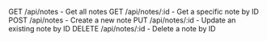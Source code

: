 GET /api/notes - Get all notes
GET /api/notes/:id - Get a specific note by ID
POST /api/notes - Create a new note
PUT /api/notes/:id - Update an existing note by ID
DELETE /api/notes/:id - Delete a note by ID